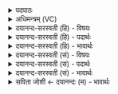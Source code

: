 <details><summary>पदपाठः</summary>

स्वः॑। यन्तः॑। न। अप॑। ई॒क्ष॒न्ते॒। आ। द्याम्। रो॒ह॒न्ति॒। रोद॑सी॒ इति॒ रोद॑सी। य॒ज्ञम्। ये। वि॒श्वतो॑धार॒मिति॑ वि॒श्वतः॑ऽधारम्। सुवि॑द्वाꣳस॒ इति॒ सुवि॑द्वाꣳसः। वि॒ते॒नि॒र इति॑ विऽतेनि॒रे। ६८।
</details>

<details><summary>अधिमन्त्रम् (VC)</summary>

- अग्निर्देवता
- विधृतिर्ऋषिः
- निचृदार्ष्यनुष्टुप्
- गान्धारः
</details>

<details><summary>दयानन्द-सरस्वती (हि) - विषयः</summary>

फिर उसी विषय को अगले मन्त्र में कहा है ॥
</details>

<details><summary>दयानन्द-सरस्वती (हि) - पदार्थः</summary>

पदार्थान्वयभाषाः -  (ये) जो (सुविद्वांसः) अच्छे पण्डित योगी जन (यन्तः) योगाभ्यास के पूर्ण नियम करते हुओं के (न) समान (स्वः) अत्यन्त सुख की (अप, ईक्षन्ते) अपेक्षा करते हैं वा (रोदसी) आकाश और पृथिवी को (आ, रोहन्ति) चढ़ जाते अर्थात् लोकान्तरों में इच्छापूर्वक चले जाते वा (द्याम्) प्रकाशमय योगविद्या और (विश्वतोधारम्) सब ओर से सुशिक्षायुक्त वाणी हैं, जिसमें (यज्ञम्) प्राप्त करने योग्य उस यज्ञादि कर्म का (वितेनिरे) विस्तार करते हैं, वे अविनाशी सुख को प्राप्त होते हैं ॥६८ ॥
</details>

<details><summary>दयानन्द-सरस्वती (हि) - भावार्थः</summary>

भावार्थभाषाः -  इस मन्त्र में उपमालङ्कार है। जैसे सारथि घोड़ों को अच्छे प्रकार सिखा और अभीष्ट मार्ग में चला कर सुख से अभीष्ट स्थान को शीघ्र जाता है, वैसे ही अच्छे विद्वान् योगी जन जितेन्द्रिय होकर नियम से अपने को अभीष्ट परमात्मा को पाकर आनन्द का विस्तार करते हैं ॥६८ ॥
</details>

<details><summary>दयानन्द-सरस्वती (सं) - विषयः</summary>

पुनस्तमेव विषयमाह ॥
</details>

<details><summary>दयानन्द-सरस्वती (सं) - पदार्थः</summary>

पदार्थान्वयभाषाः -  ये सुविद्वांसो यन्तो न स्वरपेक्षन्ते रोदसी आरोहन्ति, द्यां विश्वतोधारं यज्ञं वितेनिरे, तेऽक्षयं सुखं लभन्ते ॥६८ ॥
</details>

<details><summary>दयानन्द-सरस्वती (सं) - भावार्थः</summary>

भावार्थभाषाः -  अत्रोपमालङ्कारः। यथा सारथिरश्वान् सुशिक्ष्याभीष्टे मार्गे चालयित्वा सुखेनाभीष्टं स्थानं सद्यो गच्छति, तथैव शोभना विद्वांसो योगिनो जितेन्द्रिया भूत्वा संयमेन स्वेष्टं परमात्मानं प्राप्यानन्दं विस्तारयन्ति ॥६८ ॥
</details>

<details><summary>सविता जोशी ← दयानन्दः (म) - भावार्थः</summary>

भावार्थभाषाः -  या मंत्रात उपमालंकार आहे. जसा सारथी घोड्यांना चांगल्या प्रकारे प्रशिक्षित करून योग्य मार्गाने योग्य स्थानी तत्काळ पोहोचतो तसे विद्वान नियमबद्ध योगी जितेंद्रिय बनून परमेश्वराची प्राप्ती करून घेतात व आनंद वाढवितात.
</details>